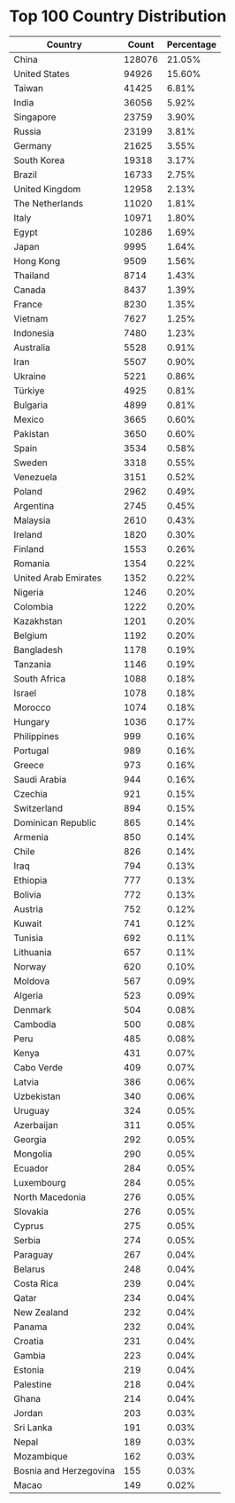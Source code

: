 # Top 100 Country Distribution
| Country | Count | Percentage |
|----|----|----|
| China | 128076 | 21.05% |
| United States | 94926 | 15.60% |
| Taiwan | 41425 | 6.81% |
| India | 36056 | 5.92% |
| Singapore | 23759 | 3.90% |
| Russia | 23199 | 3.81% |
| Germany | 21625 | 3.55% |
| South Korea | 19318 | 3.17% |
| Brazil | 16733 | 2.75% |
| United Kingdom | 12958 | 2.13% |
| The Netherlands | 11020 | 1.81% |
| Italy | 10971 | 1.80% |
| Egypt | 10286 | 1.69% |
| Japan | 9995 | 1.64% |
| Hong Kong | 9509 | 1.56% |
| Thailand | 8714 | 1.43% |
| Canada | 8437 | 1.39% |
| France | 8230 | 1.35% |
| Vietnam | 7627 | 1.25% |
| Indonesia | 7480 | 1.23% |
| Australia | 5528 | 0.91% |
| Iran | 5507 | 0.90% |
| Ukraine | 5221 | 0.86% |
| Türkiye | 4925 | 0.81% |
| Bulgaria | 4899 | 0.81% |
| Mexico | 3665 | 0.60% |
| Pakistan | 3650 | 0.60% |
| Spain | 3534 | 0.58% |
| Sweden | 3318 | 0.55% |
| Venezuela | 3151 | 0.52% |
| Poland | 2962 | 0.49% |
| Argentina | 2745 | 0.45% |
| Malaysia | 2610 | 0.43% |
| Ireland | 1820 | 0.30% |
| Finland | 1553 | 0.26% |
| Romania | 1354 | 0.22% |
| United Arab Emirates | 1352 | 0.22% |
| Nigeria | 1246 | 0.20% |
| Colombia | 1222 | 0.20% |
| Kazakhstan | 1201 | 0.20% |
| Belgium | 1192 | 0.20% |
| Bangladesh | 1178 | 0.19% |
| Tanzania | 1146 | 0.19% |
| South Africa | 1088 | 0.18% |
| Israel | 1078 | 0.18% |
| Morocco | 1074 | 0.18% |
| Hungary | 1036 | 0.17% |
| Philippines | 999 | 0.16% |
| Portugal | 989 | 0.16% |
| Greece | 973 | 0.16% |
| Saudi Arabia | 944 | 0.16% |
| Czechia | 921 | 0.15% |
| Switzerland | 894 | 0.15% |
| Dominican Republic | 865 | 0.14% |
| Armenia | 850 | 0.14% |
| Chile | 826 | 0.14% |
| Iraq | 794 | 0.13% |
| Ethiopia | 777 | 0.13% |
| Bolivia | 772 | 0.13% |
| Austria | 752 | 0.12% |
| Kuwait | 741 | 0.12% |
| Tunisia | 692 | 0.11% |
| Lithuania | 657 | 0.11% |
| Norway | 620 | 0.10% |
| Moldova | 567 | 0.09% |
| Algeria | 523 | 0.09% |
| Denmark | 504 | 0.08% |
| Cambodia | 500 | 0.08% |
| Peru | 485 | 0.08% |
| Kenya | 431 | 0.07% |
| Cabo Verde | 409 | 0.07% |
| Latvia | 386 | 0.06% |
| Uzbekistan | 340 | 0.06% |
| Uruguay | 324 | 0.05% |
| Azerbaijan | 311 | 0.05% |
| Georgia | 292 | 0.05% |
| Mongolia | 290 | 0.05% |
| Ecuador | 284 | 0.05% |
| Luxembourg | 284 | 0.05% |
| North Macedonia | 276 | 0.05% |
| Slovakia | 276 | 0.05% |
| Cyprus | 275 | 0.05% |
| Serbia | 274 | 0.05% |
| Paraguay | 267 | 0.04% |
| Belarus | 248 | 0.04% |
| Costa Rica | 239 | 0.04% |
| Qatar | 234 | 0.04% |
| New Zealand | 232 | 0.04% |
| Panama | 232 | 0.04% |
| Croatia | 231 | 0.04% |
| Gambia | 223 | 0.04% |
| Estonia | 219 | 0.04% |
| Palestine | 218 | 0.04% |
| Ghana | 214 | 0.04% |
| Jordan | 203 | 0.03% |
| Sri Lanka | 191 | 0.03% |
| Nepal | 189 | 0.03% |
| Mozambique | 162 | 0.03% |
| Bosnia and Herzegovina | 155 | 0.03% |
| Macao | 149 | 0.02% |
